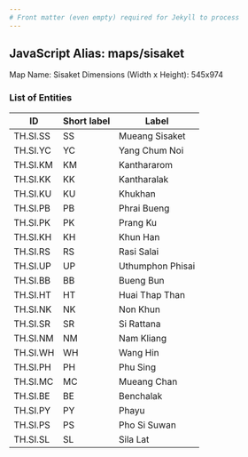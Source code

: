 ```yaml
---
# Front matter (even empty) required for Jekyll to process
---
```


## JavaScript Alias: maps/sisaket

Map Name: Sisaket
Dimensions (Width x Height): 545x974

### List of Entities

| ID       | Short label | Label            |
| -------- | ----------- | ---------------- |
| TH.SI.SS | SS          | Mueang Sisaket   |
| TH.SI.YC | YC          | Yang Chum Noi    |
| TH.SI.KM | KM          | Kanthararom      |
| TH.SI.KK | KK          | Kantharalak      |
| TH.SI.KU | KU          | Khukhan          |
| TH.SI.PB | PB          | Phrai Bueng      |
| TH.SI.PK | PK          | Prang Ku         |
| TH.SI.KH | KH          | Khun Han         |
| TH.SI.RS | RS          | Rasi Salai       |
| TH.SI.UP | UP          | Uthumphon Phisai |
| TH.SI.BB | BB          | Bueng Bun        |
| TH.SI.HT | HT          | Huai Thap Than   |
| TH.SI.NK | NK          | Non Khun         |
| TH.SI.SR | SR          | Si Rattana       |
| TH.SI.NM | NM          | Nam Kliang       |
| TH.SI.WH | WH          | Wang Hin         |
| TH.SI.PH | PH          | Phu Sing         |
| TH.SI.MC | MC          | Mueang Chan      |
| TH.SI.BE | BE          | Benchalak        |
| TH.SI.PY | PY          | Phayu            |
| TH.SI.PS | PS          | Pho Si Suwan     |
| TH.SI.SL | SL          | Sila Lat         |
